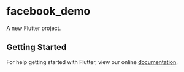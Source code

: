 # facebook_demo

A new Flutter project.

## Getting Started

For help getting started with Flutter, view our online
[documentation](https://flutter.io/).
